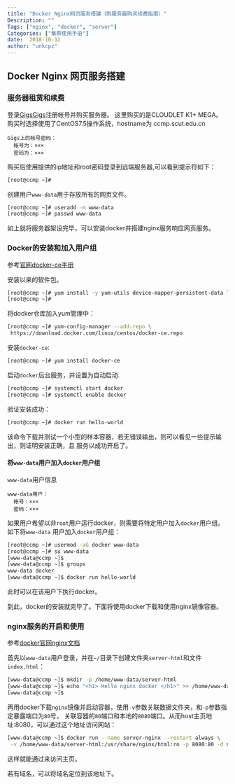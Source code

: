 ```yaml
---
title: "Docker Nginx网页服务搭建（附服务器购买续费指南）"
Description: ""
Tags: ["nginx", "docker", "server"]
Categories: ["集群使用手册"]
date:  2018-10-12
author: "unkcpz"
---
```


## Docker Nginx 网页服务搭建

### 服务器租赁和续费

登录[GigsGigs](https://clientarea.gigsgigscloud.com/)注册帐号并购买服务器。
这里购买的是CLOUDLET K1+ MEGA。购买时选择使用了CentOS7.5操作系统，hostname为
ccmp.scut.edu.cn

```text
Gigs上的帐号密码：
  帐号为：×××
  密码为：×××
```

购买后使用提供的ip地址和root密码登录到远端服务器,可以看到提示符如下：

```sh
[root@ccmp ~]#
```

创建用户`www-data`用于存放所有的网页文件。

```sh
[root@ccmp ~]# useradd -m www-data
[root@ccmp ~]# passwd www-data
```

如上就将服务器架设完毕，可以安装docker并搭建nginx服务响应网页服务。

### Docker的安装和加入用户组

参考[官网docker-ce手册](https://docs.docker.com/install/linux/docker-ce/centos/)

安装以来的软件包。

```sh
[root@ccmp ~]# yum install -y yum-utils device-mapper-persistent-data lvm2 vim
[root@ccmp ~]#
```

将docker仓库加入yum管理中：

```sh
[root@ccmp ~]# yum-config-manager --add-repo \
 https://download.docker.com/linux/centos/docker-ce.repo
```

安装`docker-ce`:

```sh
[root@ccmp ~]# yum install docker-ce
```

启动`docker`后台服务，并设置为自动启动.

```sh
[root@ccmp ~]# systemctl start docker
[root@ccmp ~]# systemctl enable docker
```

验证安装成功：

```sh
[root@ccmp ~]# docker run hello-world
```

该命令下载并测试一个小型的样本容器，若无错误输出，则可以看见一些提示输出，则证明安装正确，且
服务以成功开启了。

#### 将`www-data`用户加入`docker`用户组

`www-data`用户信息

```text
www-data用户：
  帐号：×××
  密码：×××
```

如果用户希望以非`root`用户运行docker，则需要将特定用户加入`docker`用户组。如下将`www-data`
用户加入`docker`用户组：

```sh
[root@ccmp ~]# usermod -aG docker www-data
[root@ccmp ~]# su www-data
[www-data@ccmp ~]$
[www-data@ccmp ~]$ groups
www-data docker
[www-data@ccmp ~]$ docker run hello-world
```

此时可以在该用户下执行docker。

到此，docker的安装就完毕了。下面将使用docker下载和使用nginx镜像容器。

### nginx服务的开启和使用

参考[docker官网nginx文档](https://docs.docker.com/samples/library/nginx/)

首先以`www-data`用户登录，并在`~/`目录下创建文件夹`server-html`和文件`index.html`：

```sh
[www-data@ccmp ~]$ mkdir -p /home/www-data/server-html
[www-data@ccmp ~]$ echo "<h1> Hello nginx docker </h1>" >> /home/www-data/server-html/index.html
[www-data@ccmp ~]$
```

再用docker下载`nginx`镜像并启动容器，使用`-v`参数关联数据文件夹，和`-p`参数指定暴露端口为`80`号，
关联容器的`80`端口和本地的`8080`端口。从而host主页地址<ip-address>:8080，可以通过这个地址访问网站：

```sh
[www-data@ccmp ~]$ docker run --name server-nginx --restart always \
 -v /home/www-data/server-html:/usr/share/nginx/html:ro -p 8080:80 -d nginx
```

这样就能通过[](http://host-ip:8080)来访问主页。

若有域名，可以将域名定位到该地址下。

